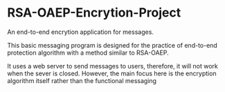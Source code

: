 # RSA-OAEP-Encrytion-Project
An end-to-end encrytion application for messages.

This basic messaging program is designed for the practice of end-to-end protection algorithm with a method similar to RSA-OAEP.

It uses a web server to send messages to users, therefore, it will not work when the sever is closed.
However, the main focus here is the encryption algorithm itself rather than the functional messaging 
